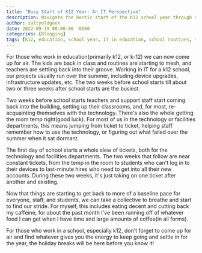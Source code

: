 ```yaml
---
title: "Busy Start of K12 Year: An IT Perspective"
description: Navigate the hectic start of the K12 school year through an IT lens. Learn how we tackle tech issues and help staff and students settle into routines.
author: saltyoldgeek
date: 2022-09-19 08:00:00 -0500
categories: [Blogging]
tags: [K12, education, school year, IT in education, school routines, technology, teachers, support staff, facility management, classroom setup]
---
```


For those who work in education(primarily k12, or k-12) we can now come up for air. The kids are back in class and routines are starting to mesh, and teachers are settling back into their groove. Working in IT for a k12 school, our projects usually run over the summer, including device upgrades, infrastructure updates, etc. The two weeks before school starts till about two or three weeks after school starts are the busiest.

Two weeks before school starts teachers and support staff start coming back into the building, setting up their classrooms, and, for most, re-acquainting themselves with the technology. There's also the whole getting the room temp right(good luck). For most of us in the technology or facilities departments, this means jumping from ticket to ticket, helping staff remember how to use the technology, or figuring out what failed over the summer when it sat dormant.

The first day of school starts a whole slew of tickets, both for the technology and facilities departments. The two weeks that follow are near constant tickets, from the temp in the room to students who can't log in to their devices to last-minute hires who need to get into all their new accounts. During these two weeks, it's just taking on one ticket after another and existing.

Now that things are starting to get back to more of a baseline pace for everyone, staff, and students, we can take a collective to breathe and start to find our stride. For myself, this includes eating decent and cutting back my caffeine, for about the past month I've been running off of whatever food I can get when I have time and large amounts of coffee(in all forms).

For those who work in a school, especially k12, don't forget to come up for air and find whatever gives you the energy to keep going and settle in for the year, the holiday breaks will be here before you know it!
